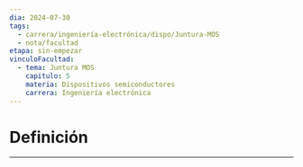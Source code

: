 ```yaml
---
dia: 2024-07-30
tags:
  - carrera/ingeniería-electrónica/dispo/Juntura-MOS
  - nota/facultad
etapa: sin-empezar
vinculoFacultad:
  - tema: Juntura MOS
    capitulo: 5
    materia: Dispositivos semiconductores
    carrera: Ingeniería electrónica
---
```

# Definición
---
